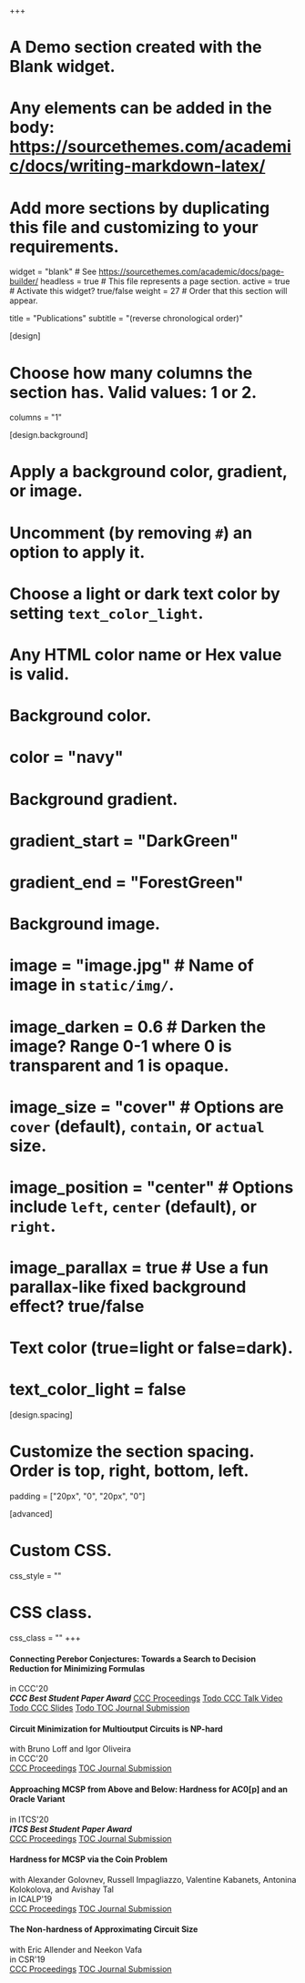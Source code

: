 +++
# A Demo section created with the Blank widget.
# Any elements can be added in the body: https://sourcethemes.com/academic/docs/writing-markdown-latex/
# Add more sections by duplicating this file and customizing to your requirements.

widget = "blank"  # See https://sourcethemes.com/academic/docs/page-builder/
headless = true  # This file represents a page section.
active = true  # Activate this widget? true/false
weight = 27  # Order that this section will appear.

title = "Publications"
subtitle = "(reverse chronological order)"

[design]
  # Choose how many columns the section has. Valid values: 1 or 2.
  columns = "1"

[design.background]
  # Apply a background color, gradient, or image.
  #   Uncomment (by removing `#`) an option to apply it.
  #   Choose a light or dark text color by setting `text_color_light`.
  #   Any HTML color name or Hex value is valid.

  # Background color.
  # color = "navy"
  
  # Background gradient.
  # gradient_start = "DarkGreen"
  # gradient_end = "ForestGreen"
  
  # Background image.
  # image = "image.jpg"  # Name of image in `static/img/`.
  # image_darken = 0.6  # Darken the image? Range 0-1 where 0 is transparent and 1 is opaque.
  # image_size = "cover"  #  Options are `cover` (default), `contain`, or `actual` size.
  # image_position = "center"  # Options include `left`, `center` (default), or `right`.
  # image_parallax = true  # Use a fun parallax-like fixed background effect? true/false
  
  # Text color (true=light or false=dark).
  # text_color_light = false

[design.spacing]
  # Customize the section spacing. Order is top, right, bottom, left.
  padding = ["20px", "0", "20px", "0"]

[advanced]
 # Custom CSS. 
 css_style = ""
 
 # CSS class.
 css_class = ""
+++

#### Connecting Perebor Conjectures: Towards a Search to Decision Reduction for Minimizing Formulas
in CCC'20  
**_CCC Best Student Paper Award_**
<a class="btn btn-outline-primary my-1 mr-1" href="https://drops.dagstuhl.de/opus/volltexte/2020/12583/">CCC Proceedings</a>
<a class="btn btn-outline-primary my-1 mr-1" href="https://drops.dagstuhl.de/opus/volltexte/2020/12583/">Todo CCC Talk Video</a>
<a class="btn btn-outline-primary my-1 mr-1" href="https://drops.dagstuhl.de/opus/volltexte/2020/12583/">Todo CCC Slides</a>
<a class="btn btn-outline-primary my-1 mr-1" href=".">Todo TOC Journal Submission</a>


#### Circuit Minimization for Multioutput Circuits is NP-hard
with Bruno Loff and Igor Oliveira     
in CCC'20       
<a class="btn btn-outline-primary my-1 mr-1" href=".">CCC Proceedings</a>
<a class="btn btn-outline-primary my-1 mr-1" href=".">TOC Journal Submission</a>

#### Approaching MCSP from Above and Below: Hardness for AC0[p] and an Oracle Variant
in ITCS'20          
**_ITCS Best Student Paper Award_**    
<a class="btn btn-outline-primary my-1 mr-1" href=".">CCC Proceedings</a>
<a class="btn btn-outline-primary my-1 mr-1" href=".">TOC Journal Submission</a>

#### Hardness for MCSP via the Coin Problem
with Alexander Golovnev, Russell Impagliazzo, Valentine Kabanets, Antonina Kolokolova, and Avishay Tal      
in ICALP'19   
<a class="btn btn-outline-primary my-1 mr-1" href=".">CCC Proceedings</a>
<a class="btn btn-outline-primary my-1 mr-1" href=".">TOC Journal Submission</a>

#### The Non-hardness of Approximating Circuit Size
with Eric Allender and Neekon Vafa    
in CSR'19   
<a class="btn btn-outline-primary my-1 mr-1" href=".">CCC Proceedings</a>
<a class="btn btn-outline-primary my-1 mr-1" href=".">TOC Journal Submission</a>
